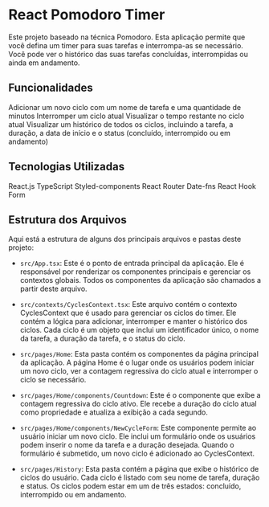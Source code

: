 # React Pomodoro Timer
Este projeto baseado na técnica Pomodoro. Esta aplicação permite que você defina um timer para suas tarefas e interrompa-as se necessário. Você pode ver o histórico das suas tarefas concluídas, interrompidas ou ainda em andamento.

## Funcionalidades
Adicionar um novo ciclo com um nome de tarefa e uma quantidade de minutos
Interromper um ciclo atual
Visualizar o tempo restante no ciclo atual
Visualizar um histórico de todos os ciclos, incluindo a tarefa, a duração, a data de início e o status (concluído, interrompido ou em andamento)

## Tecnologias Utilizadas
React.js
TypeScript
Styled-components
React Router
Date-fns
React Hook Form

## Estrutura dos Arquivos

Aqui está a estrutura de alguns dos principais arquivos e pastas deste projeto:

- `src/App.tsx`: Este é o ponto de entrada principal da aplicação. Ele é responsável por renderizar os componentes principais e gerenciar os contextos globais. Todos os componentes da aplicação são chamados a partir deste arquivo.

- `src/contexts/CyclesContext.tsx`: Este arquivo contém o contexto CyclesContext que é usado para gerenciar os ciclos do timer. Ele contém a lógica para adicionar, interromper e manter o histórico dos ciclos. Cada ciclo é um objeto que inclui um identificador único, o nome da tarefa, a duração da tarefa, e o status do ciclo.

- `src/pages/Home`: Esta pasta contém os componentes da página principal da aplicação. A página Home é o lugar onde os usuários podem iniciar um novo ciclo, ver a contagem regressiva do ciclo atual e interromper o ciclo se necessário.

- `src/pages/Home/components/Countdown`: Este é o componente que exibe a contagem regressiva do ciclo ativo. Ele recebe a duração do ciclo atual como propriedade e atualiza a exibição a cada segundo.

- `src/pages/Home/components/NewCycleForm`: Este componente permite ao usuário iniciar um novo ciclo. Ele inclui um formulário onde os usuários podem inserir o nome da tarefa e a duração desejada. Quando o formulário é submetido, um novo ciclo é adicionado ao CyclesContext.

- `src/pages/History`: Esta pasta contém a página que exibe o histórico de ciclos do usuário. Cada ciclo é listado com seu nome de tarefa, duração e status. Os ciclos podem estar em um de três estados: concluído, interrompido ou em andamento.
